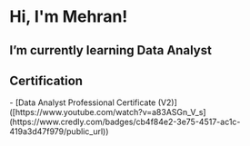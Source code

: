 <h1>Hi, I'm Mehran!
  <h2>I’m currently learning Data Analyst</h2>

<h2>Certification</h2>
- [Data Analyst Professional Certificate (V2)]([https://www.youtube.com/watch?v=a83ASGn_V_s](https://www.credly.com/badges/cb4f84e2-3e75-4517-ac1c-419a3d47f979/public_url))
